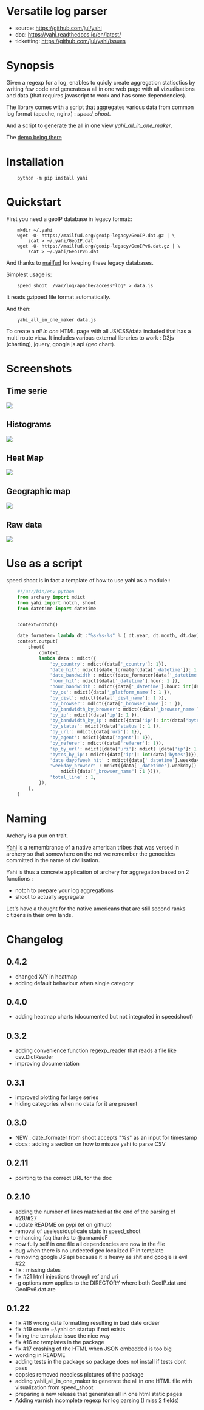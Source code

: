 # Versatile log parser

- source: https://github.com/jul/yahi
- doc: https://yahi.readthedocs.io/en/latest/
- ticketting: https://github.com/jul/yahi/issues


# Synopsis

Given a regexp for a log, enables to quicly create
aggregation statisctics by writing few code and generates a all in one web page with all vizualisations and data (that requires javascript to work and has some dependencies).


The library comes with a script that aggregates various data from common log format (apache, nginx) :
*speed_shoot*.

And a script to generate the all in one view *yahi_all_in_one_maker*.

The [demo being there](https://jul.github.io/cv/demo.html?route=chrono#hour_hit)

# Installation


```
    python -m pip install yahi
```

# Quickstart

First you need a geoIP database in legacy format::
```
    mkdir ~/.yahi
    wget -O- https://mailfud.org/geoip-legacy/GeoIP.dat.gz | \
        zcat > ~/.yahi/GeoIP.dat
    wget -O- https://mailfud.org/geoip-legacy/GeoIPv6.dat.gz | \
        zcat > ~/.yahi/GeoIPv6.dat
```
And thanks to [mailfud](http://mailfud.org) for keeping these legacy databases.


Simplest usage is:
```
    speed_shoot  /var/log/apache/access*log* > data.js
```

It reads gzipped file format automatically.

And then:
```
    yahi_all_in_one_maker data.js
```

To create a *all in one* HTML page with all JS/CSS/data included that has a multi route view.
It includes various external libraries to work : D3js (charting), jquery, google js api (geo chart).

# Screenshots

## Time serie
<image
src="https://raw.githubusercontent.com/jul/yahi/refs/heads/master/docs/source/sql3.png">

## Histograms

<image
src="https://raw.githubusercontent.com/jul/yahi/refs/heads/master/docs/source/csv_4.png">

## Heat Map

<image
src="https://raw.githubusercontent.com/jul/yahi/refs/heads/master/docs/source/heat_1.png">


## Geographic map

<image src="https://raw.githubusercontent.com/jul/yahi/refs/heads/master/docs/source/img/geo.png">

## Raw data

<image src="https://raw.githubusercontent.com/jul/yahi/refs/heads/master/docs/source/img/raw.png">



# Use as a script

speed shoot is in fact a template of how to use yahi as a module::

```python
    #!/usr/bin/env python
    from archery import mdict
    from yahi import notch, shoot
    from datetime import datetime


    context=notch()

    date_formater= lambda dt :"%s-%s-%s" % ( dt.year, dt.month, dt.day)
    context.output(
        shoot(
            context,
            lambda data : mdict({
                'by_country': mdict({data['_country']: 1}),
                'date_hit': mdict({date_formater(data['_datetime']): 1 }),
                'date_bandwidth': mdict({date_formater(data['_datetime']): int(data["bytes"]) }),
                'hour_hit': mdict({data['_datetime'].hour: 1 }),
                'hour_bandwidth': mdict({data['_datetime'].hour: int(data["bytes"]) }),
                'by_os': mdict({data['_platform_name']: 1 }),
                'by_dist': mdict({data['_dist_name']: 1 }),
                'by_browser': mdict({data['_browser_name']: 1 }),
                'by_bandwidth_by_browser': mdict({data['_browser_name']: int(data["bytes"]) }),
                'by_ip': mdict({data['ip']: 1 }),
                'by_bandwidth_by_ip': mdict({data['ip']: int(data["bytes"]) }),
                'by_status': mdict({data['status']: 1 }),
                'by_url': mdict({data['uri']: 1}),
                'by_agent': mdict({data['agent']: 1}),
                'by_referer': mdict({data['referer']: 1}),
                'ip_by_url': mdict({data['uri']: mdict( {data['ip']: 1 })}),
                'bytes_by_ip': mdict({data['ip']: int(data['bytes'])}),
                'date_dayofweek_hit' : mdict({data['_datetime'].weekday(): 1 }),
                'weekday_browser' : mdict({data['_datetime'].weekday():
                    mdict({data["_browser_name"] :1 })}),
                'total_line' : 1,
            }),
        ),
    )
```

# Naming

Archery is a pun on trait.

[Yahi](https://en.wikipedia.org/wiki/Ishi) is a remembrance of a native american tribes that was versed in
archery so that somewhere on the net we remember the genocides committed in the
name of civilisation.

Yahi is thus a concrete application of archery for aggregation based on 2
functions : 

- notch to prepare your log aggregations
- shoot to actually aggregate


Let's have a thought for the native americans that are still second ranks
citizens in their own lands. 


# Changelog

## 0.4.2

* changed X/Y in heatmap
* adding default behaviour when single category


## 0.4.0

* adding heatmap charts (documented but not integrated in speedshoot)

## 0.3.2

* adding convenience function regexp\_reader that reads a file like
  csv.DictReader
* improving documentation


## 0.3.1

* improved plotting for large series
* hiding categories when no data for it are present

## 0.3.0

* NEW : date\_formater from shoot accepts "%s" as an input for timestamp
* docs : adding a section on how to misuse yahi to parse CSV

## 0.2.11

* pointing to the correct URL for the doc

## 0.2.10

* adding the number of lines matched at the end of the parsing cf #28/#27
* update README on pypi (et on github)
* removal of useless/duplicate stats in speed\_shoot
* enhancing faq thanks to @armandoF
* now fully self in one file all dependencies are now in the file
* bug when there is no undected geo localized IP in template
* removing google JS api because it is heavy as shit and google is evil #22
* fix : missing dates
* fix #21 html injections through ref and uri
* -g options now applies to the DIRECTORY where both GeoIP.dat and GeoIPv6.dat
 are

## 0.1.22

* fix #18 wrong date formatting resulting in bad date ordeer
* fix #19 create ~/.yahi on startup if not exists
* fixing the template issue the nice way
* fix #16 no templates in the package
* fix #17 crashing of the HTML when JSON embedded is too big
* wording in README
* adding tests in the package so package does not install if tests dont pass
* oopsies removed needless pictures of the package
* adding yahii\_all\_in\_one\_maker to generate the all in one HTML file with
visualization from speed\_shoot
* preparing a new release that generates all in one html static pages
* Adding varnish incomplete regexp for log parsing (I miss 2 fields)



